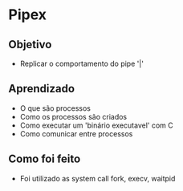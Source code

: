 # Pipex
## Objetivo
- Replicar o comportamento do pipe '|'
## Aprendizado
- O que são processos
- Como os processos são criados
- Como executar um 'binário executavel' com C
- Como comunicar entre processos
## Como foi feito
- Foi utilizado as system call fork, execv, waitpid
